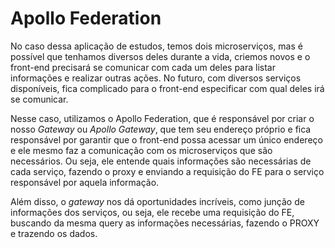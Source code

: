 # Apollo Federation

No caso dessa aplicação de estudos, temos dois microserviços, mas é possível que tenhamos diversos deles durante a vida, 
criemos novos e o front-end precisará se comunicar com cada um deles para listar informações e realizar outras ações. No
futuro, com diversos serviços disponíveis, fica complicado para o front-end especificar com qual deles irá se comunicar.

Nesse caso, utilizamos o Apollo Federation, que é responsável por criar o nosso *Gateway* ou *Apollo Gateway*, que tem seu
endereço próprio e fica responsável por garantir que o front-end possa acessar um único endereço e ele mesmo faz a comunicação 
com os microserviços que são necessários. Ou seja, ele entende quais informações são necessárias de cada serviço, fazendo o proxy
e enviando a requisição do FE para o serviço responsável por aquela informação.

Além disso, o *gateway* nos dá oportunidades incríveis, como junção de informações dos serviços, ou seja, ele recebe uma requisição do FE,
buscando da mesma query as informações necessárias, fazendo o PROXY e trazendo os dados.